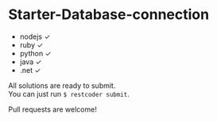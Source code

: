 # Starter-Database-connection

- nodejs ✓
- ruby ✓
- python ✓
- java ✓
- .net ✓

All solutions are ready to submit.  
You can just run `$ restcoder submit`.  

Pull requests are welcome!